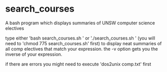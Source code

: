 # search_courses
A bash program which displays summaries of UNSW computer science electives

type either 'bash search_courses.sh <expression>' or './search_courses.sh <expression>' (you will need to 'chmod 775 search_courses.sh' first)
to display neat summaries of all comp electives that match your expression.
the -v option gets you the inverse of your expression.

if there are errors you might need to execute 'dos2unix comp.txt' first
